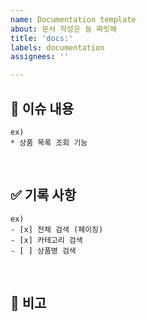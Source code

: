 ```yaml
---
name: Documentation template
about: 문서 작성은 늘 짜릿해
title: 'docs:'
labels: documentation
assignees: ''

---
```


## 📝 이슈 내용

```
ex)
* 상품 목록 조회 기능
```

<br>

## ✅ 기록 사항

```
ex)
- [x] 전체 검색 (페이징)
- [x] 카테고리 검색
- [ ] 상품명 검색
```

<br>

## 📌 비고
